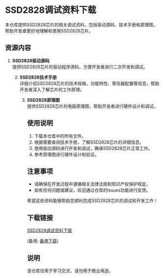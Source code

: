 # SSD2828调试资料下载

本仓库提供SSD2828芯片的相关调试资料，包括驱动源码、技术手册和原理图，帮助开发者更好地理解和使用SSD2828芯片。

## 资源内容

1. **SSD2828驱动源码**  
   提供SSD2828芯片的驱动程序源码，方便开发者进行二次开发和调试。

   2. **SSD2828技术手册**  
      详细介绍SSD2828芯片的技术规格、功能特性、寄存器配置等信息，帮助开发者深入了解芯片的工作原理。

      3. **SSD2828原理图**  
         提供SSD2828芯片的电路原理图，帮助开发者进行硬件设计和调试。

         ## 使用说明

         1. 下载本仓库中的所有文件。
         2. 根据需要查阅技术手册，了解SSD2828芯片的详细信息。
         3. 使用驱动源码进行开发和调试，确保SSD2828芯片正常工作。
         4. 参考原理图进行硬件设计和验证。

         ## 注意事项

         - 请确保在开发过程中遵循相关法律法规和知识产权保护规定。
         - 如有任何问题或建议，欢迎通过仓库的Issues功能进行反馈。

         希望这些资料能够帮助您顺利完成SSD2828芯片的调试和开发工作！

         ## 下载链接
         [SSD2828调试资料下载](https://pan.quark.cn/s/dbfc3b58c6f3) 

         (备用: [备用下载](https://pan.baidu.com/s/12j1lZk4J7KfM_j6DB2fekQ?pwd=1234))

         ## 说明

         该仓库仅用于学习交流，请勿用于商业用途。
